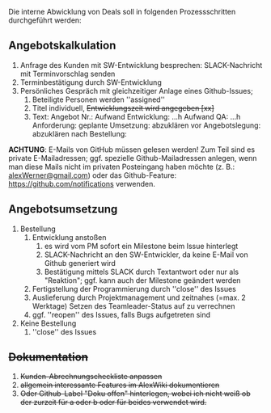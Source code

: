 Die interne Abwicklung von Deals soll in folgenden Prozessschritten durchgeführt werden:

## Angebotskalkulation

1. Anfrage des Kunden mit SW-Entwicklung besprechen: SLACK-Nachricht mit Terminvorschlag senden
1. Terminbestätigung durch SW-Entwicklung
1. Persönliches Gespräch mit gleichzeitiger Anlage eines Github-Issues; 
   1. Beteiligte Personen werden ''assigned''
   1. Titel individuell, <s>Entwicklungszeit wird angegeben [xx]</s>
   1. Text:
 Angebot Nr.: 
 Aufwand Entwicklung: ...h
 Aufwand QA: ...h
 Anforderung: 
 geplante Umsetzung: 
 abzuklären vor Angebotslegung: 
 abzuklären nach Bestellung: 


__ACHTUNG__: E-Mails von GitHub müssen gelesen werden!
Zum Teil sind es private E-Mailadressen; ggf. spezielle Github-Mailadressen anlegen, wenn man diese Mails nicht im privaten Posteingang haben möchte (z. B.: alexWerner@gmail.com)
oder das Github-Feature: https://github.com/notifications verwenden.

## Angebotsumsetzung

1. Bestellung 
   1. Entwicklung anstoßen
      1. es wird vom PM sofort ein Milestone beim Issue hinterlegt
      1. SLACK-Nachricht an den SW-Entwickler, da keine E-Mail von Github generiert wird
      1. Bestätigung mittels SLACK durch Textantwort oder nur als "Reaktion"; ggf. kann auch der Milestone geändert werden
   1. Fertigstellung der Programmierung durch ''close'' des Issues
   1. Auslieferung durch Projektmanagement und zeitnahes (=max. 2 Werktage) Setzen des Teamleader-Status auf zu verrechnen
   1. ggf. ''reopen'' des Issues, falls Bugs aufgetreten sind
1. Keine Bestellung 
   1. ''close'' des Issues

<s>

## Dokumentation
1. Kunden-Abrechnungscheckliste anpassen
1. allgemein interessante Features im AlexWiki dokumentieren
1. Oder Github-Label "Doku offen" hinterlegen, wobei ich nicht weiß ob der zurzeit für a oder b oder für beides verwendet wird.
</s>
